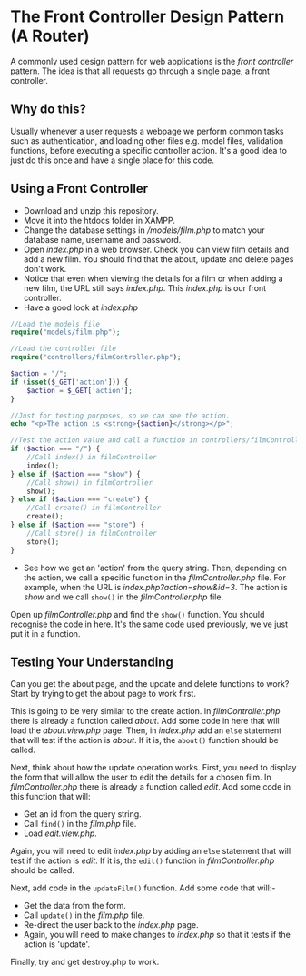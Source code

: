 # The Front Controller Design Pattern (A Router)

A commonly used design pattern for web applications is the _front controller_ pattern. The idea is that all requests go through a single page, a front controller.

## Why do this?

Usually whenever a user requests a webpage we perform common tasks such as authentication, and loading other files e.g. model files, validation functions, before executing a specific controller action. It's a good idea to just do this once and have a single place for this code.

## Using a Front Controller

- Download and unzip this repository.
- Move it into the htdocs folder in XAMPP.
- Change the database settings in _/models/film.php_ to match your database name, username and password.
- Open _index.php_ in a web browser. Check you can view film details and add a new film. You should find that the about, update and delete pages don't work.
- Notice that even when viewing the details for a film or when adding a new film, the URL still says _index.php_. This _index.php_ is our front controller.
- Have a good look at _index.php_

```php
//Load the models file
require("models/film.php");

//Load the controller file
require("controllers/filmController.php");

$action = "/";
if (isset($_GET['action'])) {
    $action = $_GET['action'];
}

//Just for testing purposes, so we can see the action.
echo "<p>The action is <strong>{$action}</strong></p>";

//Test the action value and call a function in controllers/filmController.php
if ($action === "/") {
    //Call index() in filmController
    index();
} else if ($action === "show") {
    //Call show() in filmController
    show();
} else if ($action === "create") {
    //Call create() in filmController
    create();
} else if ($action === "store") {
    //Call store() in filmController
    store();
}
```

- See how we get an 'action' from the query string. Then, depending on the action, we call a specific function in the _filmController.php_ file. For example, when the URL is _index.php?action=show&id=3_. The action is _show_ and we call `show()` in the _filmController.php_ file.

Open up _filmController.php_ and find the `show()` function. You should recognise the code in here. It's the same code used previously, we've just put it in a function.

## Testing Your Understanding

Can you get the about page, and the update and delete functions to work? Start by trying to get the about page to work first.

This is going to be very similar to the create action.
In _filmController.php_ there is already a function called _about_. Add some code in here that will load the _about.view.php_ page.
Then, in _index.php_ add an `else` statement that will test if the action is _about_. If it is, the `about()` function should be called.

Next, think about how the update operation works. First, you need to display the form that will allow the user to edit the details for a chosen film. In _filmController.php_ there is already a function called _edit_. Add some code in this function that will:

- Get an id from the query string.
- Call `find()` in the _film.php_ file.
- Load _edit.view.php_.

Again, you will need to edit _index.php_ by adding an `else` statement that will test if the action is _edit_. If it is, the `edit()` function in _filmController.php_ should be called.

Next, add code in the `updateFilm()` function. Add some code that will:-

- Get the data from the form.
- Call `update()` in the _film.php_ file.
- Re-direct the user back to the _index.php_ page.
- Again, you will need to make changes to _index.php_ so that it tests if the action is 'update'.

Finally, try and get destroy.php to work.
